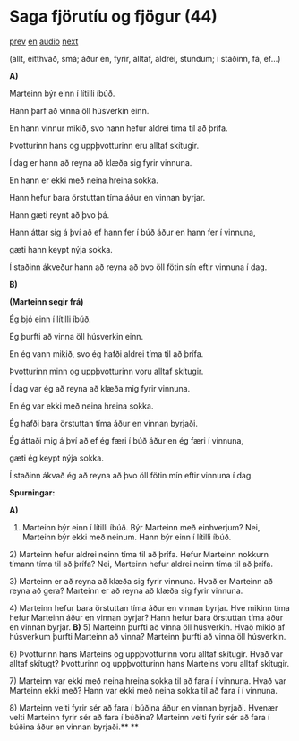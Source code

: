 # Saga fjörutíu og fjögur (44)

[prev](../is/story_43.md)
[en](../en/story_44.md)
[audio](../audio/story_44.mp3)
[next](../is/story_45.md)

(allt, eitthvað, smá; áður en, fyrir,
alltaf, aldrei, stundum; í staðinn, fá, ef...)

**A)**

Marteinn býr einn í lítilli íbúð.

Hann þarf að vinna öll húsverkin einn.

En hann vinnur mikið, svo hann hefur aldrei tíma til að þrífa.

Þvotturinn hans og uppþvotturinn eru alltaf skítugir.

Í dag er hann að reyna að klæða sig fyrir vinnuna.

En hann er ekki með neina hreina sokka.

Hann hefur bara örstuttan tíma áður en vinnan byrjar.

Hann gæti reynt að þvo þá.

Hann áttar sig á því að ef hann fer í búð áður en hann fer í vinnuna,

gæti hann keypt nýja sokka.

Í staðinn ákveður hann að reyna að þvo öll fötin sín eftir vinnuna í
dag.

**B)**

**(Marteinn segir frá)**

Ég bjó einn í lítilli íbúð.

Ég þurfti að vinna öll húsverkin einn.

En ég vann mikið, svo ég hafði aldrei tíma til að þrífa.

Þvotturinn minn og uppþvotturinn voru alltaf skítugir.

Í dag var ég að reyna að klæða mig fyrir vinnuna.

En ég var ekki með neina hreina sokka.

Ég hafði bara örstuttan tíma áður en vinnan byrjaði.

Ég áttaði mig á því að ef ég færi í búð áður en ég færi í vinnuna,

gæti ég keypt nýja sokka.

Í staðinn ákvað ég að reyna að þvo öll fötin mín eftir vinnuna í dag.

**Spurningar:**

**A)**
1) Marteinn býr einn í lítilli íbúð. Býr Marteinn með einhverjum? Nei,
Marteinn býr ekki með neinum. Hann býr einn í lítilli íbúð.

2\) Marteinn hefur aldrei neinn tíma til að þrífa. Hefur Marteinn
nokkurn tímann tíma til að þrífa? Nei, Marteinn hefur aldrei neinn tíma
til að þrífa.

3\) Marteinn er að reyna að klæða sig fyrir vinnuna. Hvað er Marteinn að
reyna að gera? Marteinn er að reyna að klæða sig fyrir vinnuna.

4\) Marteinn hefur bara örstuttan tíma áður en vinnan byrjar. Hve mikinn
tíma hefur Marteinn áður en vinnan byrjar? Hann hefur bara örstuttan
tíma áður en vinnan byrjar.
**B)**
5) Marteinn þurfti að vinna öll húsverkin. Hvað mikið af húsverkum
þurfti Marteinn að vinna? Marteinn þurfti að vinna öll húsverkin.

6\) Þvotturinn hans Marteins og uppþvotturinn voru alltaf skítugir. Hvað
var alltaf skítugt? Þvotturinn og uppþvotturinn hans Marteins voru
alltaf skítugir.

7\) Marteinn var ekki með neina hreina sokka til að fara í í vinnuna.
Hvað var Marteinn ekki með? Hann var ekki með neina sokka til að fara í
í vinnuna.

8\) Marteinn velti fyrir sér að fara í búðina áður en vinnan byrjaði.
Hvenær velti Marteinn fyrir sér að fara í búðina? Marteinn velti fyrir
sér að fara í búðina áður en vinnan byrjaði.**
**
